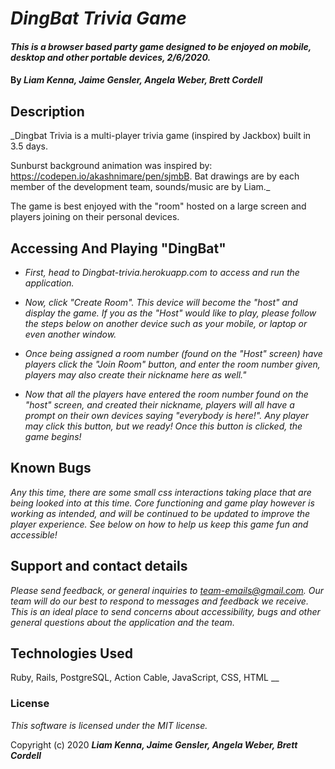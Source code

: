 # _DingBat Trivia Game_

#### _This is a browser based party game designed to be enjoyed on mobile, desktop and other portable devices, 2/6/2020._

#### By _**Liam Kenna, Jaime Gensler, Angela Weber, Brett Cordell**_

## Description

_Dingbat Trivia is a multi-player trivia game (inspired by Jackbox) built in 3.5 days.

Sunburst background animation was inspired by: https://codepen.io/akashnimare/pen/sjmbB. Bat drawings are by each member of the development team, sounds/music are by Liam._

The game is best enjoyed with the "room" hosted on a large screen and players joining on their personal devices.

## Accessing And Playing "DingBat"

* _First, head to Dingbat-trivia.herokuapp.com to access and run the application._

* _Now, click "Create Room". This device will become the "host" and display the game. If you as the "Host" would like to play, please follow the steps below on another device such as your mobile, or laptop or even another window._

* _Once being assigned a room number (found on the "Host" screen) have players click the "Join Room" button, and enter the room number given, players may also create their nickname here as well."_

* _Now that all the players have entered the room number found on the "host" screen, and created their nickname, players will all have a prompt on their own devices saying "everybody is here!". Any player may click this button, but we ready! Once this button is clicked, the game begins!_

## Known Bugs

_Any this time, there are some small css interactions taking place that are being looked into at this time. Core functioning and game play however is working as intended, and will be continued to be updated to improve the player experience. See below on how to help us keep this game fun and accessible!_

## Support and contact details

_Please send feedback, or general inquiries to team-emails@gmail.com. Our team will do our best to respond to messages  and feedback we receive. This is an ideal place to send concerns about accessibility, bugs and other general questions about the application and the team._

## Technologies Used
Ruby, Rails, PostgreSQL, Action Cable, JavaScript, CSS, HTML
__

### License

*This software is licensed under the MIT license.*

Copyright (c) 2020 **_Liam Kenna, Jaime Gensler, Angela Weber, Brett Cordell_**
